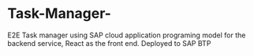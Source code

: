 # Task-Manager-
E2E Task manager using SAP cloud application programing model for the backend service, React as the front end. Deployed to SAP BTP
